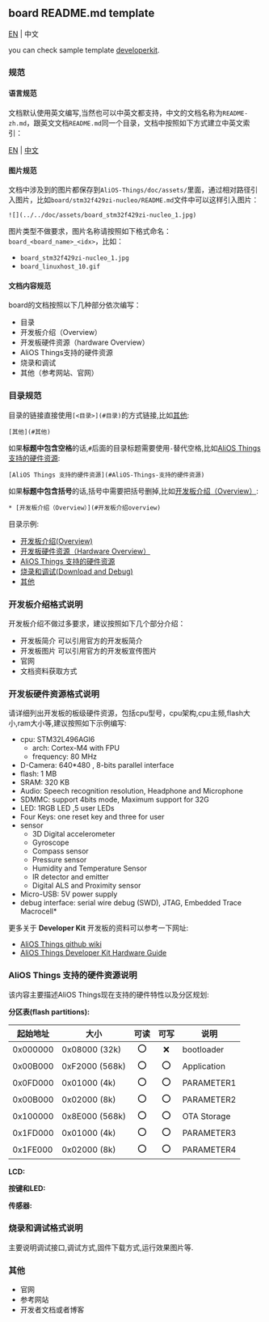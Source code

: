 ## board README.md template 

[EN](./board_template.md) | 中文

you can check sample template [developerkit](../../../board/developerkit/README.md).
### 规范

#### 语言规范

文档默认使用英文编写,当然也可以中英文都支持，中文的文档名称为`README-zh.md`，跟英文文档`README.md`同一个目录，文档中按照如下方式建立中英文索引：

[EN](README.md) | [中文](README-zh.md)

#### 图片规范

文档中涉及到的图片都保存到`AliOS-Things/doc/assets/`里面，通过相对路径引入图片，比如`board/stm32f429zi-nucleo/README.md`文件中可以这样引入图片：

`![](../../doc/assets/board_stm32f429zi-nucleo_1.jpg)`

图片类型不做要求，图片名称请按照如下格式命名：`board_<board_name>_<idx>`，比如：

* `board_stm32f429zi-nucleo_1.jpg`
* `board_linuxhost_10.gif`

#### 文档内容规范

board的文档按照以下几种部分依次编写：

* 目录
* 开发板介绍（Overview）
* 开发板硬件资源（hardware Overview）
* AliOS Things支持的硬件资源
* 烧录和调试
* 其他（参考网站、官网）

### 目录规范

目录的链接直接使用`[<目录>](#目录)`的方式链接,比如[其他](#其他):

`[其他](#其他)`

如果**标题中包含空格**的话,`#`后面的目录标题需要使用`-`替代空格,比如[AliOS Things 支持的硬件资源](#AliOS-Things-支持的硬件资源):

`[AliOS Things 支持的硬件资源](#AliOS-Things-支持的硬件资源)`

如果**标题中包含括号**的话,括号中需要把括号删掉,比如[开发板介绍（Overview）](#开发板介绍overview):

`* [开发板介绍（Overview）](#开发板介绍overview)`

目录示例:

* [开发板介绍(Overview)](#开发板介绍overview)
* [开发板硬件资源（Hardware Overview）](#开发板硬件资源（Hardware-Overview）)
* [AliOS Things 支持的硬件资源](#AliOS-Things-支持的硬件资源)
* [烧录和调试(Download and Debug)](#烧录和调试（Download-and-Debug）)
* [其他](#其他)

### 开发板介绍格式说明

开发板介绍不做过多要求，建议按照如下几个部分介绍：
* 开发板简介
    可以引用官方的开发板简介
* 开发板图片
    可以引用官方的开发板宣传图片
* 官网
* 文档资料获取方式

### 开发板硬件资源格式说明

请详细列出开发板的板级硬件资源，包括cpu型号，cpu架构,cpu主频,flash大小,ram大小等,建议按照如下示例编写:

* cpu: STM32L496AGI6
    * arch: Cortex-M4 with FPU
    * frequency: 80 MHz
* D-Camera: 640*480 , 8-bits parallel interface
* flash: 1 MB
* SRAM: 320 KB
* Audio: Speech recognition resolution, Headphone and Microphone
* SDMMC: support 4bits mode, Maximum support for 32G
* LED: 1RGB LED ,5 user LEDs
* Four Keys: one reset key and three for user
* sensor
    * 3D Digital accelerometer
    * Gyroscope
    * Compass sensor
    * Pressure sensor
    * Humidity and Temperature Sensor
    * IR detector and emitter
    * Digital ALS and Proximity sensor
* Micro-USB: 5V power supply
* debug interface: serial wire debug (SWD), JTAG, Embedded Trace Macrocell*

更多关于 **Developer Kit** 开发板的资料可以参考一下网址:
- [AliOS Things github wiki](https://github.com/alibaba/AliOS-Things/wiki)
- [AliOS Things Developer Kit Hardware Guide](https://github.com/alibaba/AliOS-Things/wiki/AliOS-Things-Developer-Kit-Hardware-Guide)

### AliOS Things 支持的硬件资源说明
该内容主要描述AliOS Things现在支持的硬件特性以及分区规划:

**分区表(flash partitions):**

|起始地址    |大小            |可读|可写|说明       |
|-----------|---------------|:-:|:-:|-----------|
|0x000000   |0x08000 (32k)  |:o:|:x:|bootloader |
|0x00B000   |0xF2000 (568k) |:o:|:o:|Application|
|0x0FD000   |0x01000 (4k)   |:o:|:o:|PARAMETER1 |
|0x00B000   |0x02000 (8k)   |:o:|:o:|PARAMETER2 |
|0x100000   |0x8E000 (568k) |:o:|:o:|OTA Storage|
|0x1FD000   |0x01000 (4k)   |:o:|:o:|PARAMETER3 |
|0x1FE000   |0x02000 (8k)   |:o:|:o:|PARAMETER4 |

**LCD:**

**按键和LED:**

**传感器:**

### 烧录和调试格式说明

主要说明调试接口,调试方式,固件下载方式,运行效果图片等.

### 其他
* 官网
* 参考网站
* 开发者文档或者博客